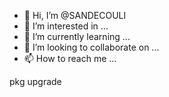 - 👋 Hi, I’m @SANDECOULI
- 👀 I’m interested in ...
- 🌱 I’m currently learning ...
- 💞️ I’m looking to collaborate on ...
- 📫 How to reach me ...

<!---
SANDECOULI/SANDECOULI is a ✨ special ✨ repository because its `README.md` (this file) appears on your GitHub profile.
You can click the Preview link to take a look at your changes.
--->pkg upgrade

